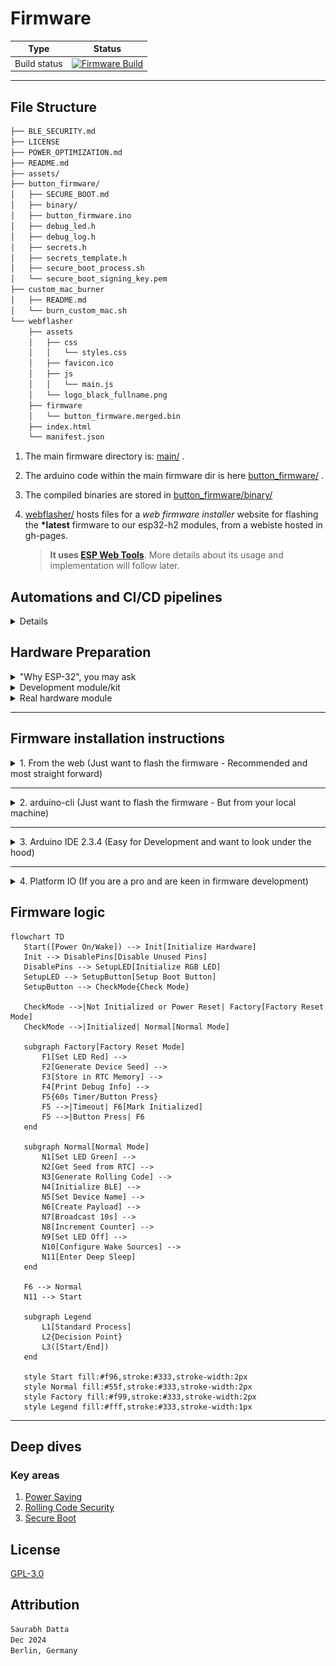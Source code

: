 # Firmware

| Type | Status |
|------|---------|
| Build status | [![Firmware Build](https://github.com/dattasaurabh82/help-button-firmware/actions/workflows/build_main_firmware.yml/badge.svg)](https://github.com/dattasaurabh82/help-button-firmware/actions/workflows/build_main_firmware.yml) |

---

## File Structure

```txt
├── BLE_SECURITY.md
├── LICENSE
├── POWER_OPTIMIZATION.md
├── README.md
├── assets/
├── button_firmware/
│   ├── SECURE_BOOT.md
│   ├── binary/
│   ├── button_firmware.ino
│   ├── debug_led.h
│   ├── debug_log.h
│   ├── secrets.h
│   ├── secrets_template.h
│   ├── secure_boot_process.sh
│   └── secure_boot_signing_key.pem
├── custom_mac_burner
│   ├── README.md
│   └── burn_custom_mac.sh
└── webflasher
    ├── assets
    │   ├── css
    │   │   └── styles.css
    │   ├── favicon.ico
    │   ├── js
    │   │   └── main.js
    │   └── logo_black_fullname.png
    ├── firmware
    │   └── button_firmware.merged.bin
    ├── index.html
    └── manifest.json
```

1. The main firmware directory is: [main/](main/) .
2. The arduino code within the main firmware dir is here [button_firmware/](main/arduino) .
3. The compiled binaries are stored in [button_firmware/binary/](button_firmware/binary/)
4. [webflasher/](webflasher/) hosts files for a _web firmware installer_ website for flashing the __*latest__ firmware to our esp32-h2 modules, from a webiste hosted in gh-pages.

   > __It uses [ESP Web Tools](https://esphome.github.io/esp-web-tools/)__. More details about its usage and implementation will follow later.

## Automations and CI/CD pipelines

<details>
<summary> Details </summary>

1. An automation flow to  [build releases](.github/workflows/build_main_firmware.yml) from the source code as binary files, is triggered by new unique tag pushes.

> __This also commits and pushes the binaries to the repository itself in [button_firmware/binary/](button_firmware/binary/)__

```bash
git tag v0.0.x
git push -u origin v0.0.x
# Will create a new tag and a new release
```

[![](https://mermaid.ink/img/pako:eNqVVVtP2zAU_iuWERNMLaNNW2geJkG5TgxFLesDaR_c-KSxSOzIsYEO9b_PcRyaskpszUOPc873nbvzhiNBAfs4TsVLlBCp0MPFjCOEJsocDsJAFwl6IEv0_PXIPPND1G5_R1OSMkoU_BCLsJaROcxn3IILvVhKkie7DUu6KyEzoubWuvxNO-EogegJKaOMG0rg1JE2uGwQY0iBFJbaiTtD2GEWSBFBUWy8jwSP2dKynmuWUiuNRJYx1XTlqFGTvoKG1Z-WgC75M5OCZ8Ab6VknLkWhFSqrPq-8dMNbXiiSpuhMUs24QKO7W6fz3nWXk8DrGpisYb0NjJJYaobuQeTsFVJ0xxYbz5v6bYVt0wyrZK-YzF6IYd4K9_w4HEko-_UF5SLXaSkSE4ItVQKEgkQxS11A5yY7UyT-LapAC8aJXCHKpNN3TY2y3NgbkPNnFdtOvXAKksWrGl86KBxDzzSQkwy2dZ9lWrUxdN0knKJypj-0Jug0OrhkyhU56IZnlO6I5QPaq-nNCvFlbTQKetX-KIEywnj9th_-yu0imFn_NHw3enUv3HE7_HGnVtelRY-3QeVu3A2vgYNsgNG9UDsTGXs1zzVTN3rxtzcb5Fawm_WyfJecHmz2TC9SViRA54f1VqqVGQB7t5TlTP29eDBoFUqKJ_D3PM9zcvuFUZX43fy1ATPcDjSMh_8Kat4aFTiK4k_A-_voHd_Iz8FP4_8PuN-PcQtnYO41Rs11-1ZazbBKIIMZ9o1IiXya4RlfGzuilZiseIR9JTW0sBR6mWA_JmlhTtoOzwUjZkCy97c54Y9CZDXEHLH_hl-xf9zCK-yf9I9OBoPe6dAbdobHXm_dwr-teaeFgTIl5M_qQ2C_B-s_sgrwnA?type=png)](https://mermaid.live/edit#pako:eNqVVVtP2zAU_iuWERNMLaNNW2geJkG5TgxFLesDaR_c-KSxSOzIsYEO9b_PcRyaskpszUOPc873nbvzhiNBAfs4TsVLlBCp0MPFjCOEJsocDsJAFwl6IEv0_PXIPPND1G5_R1OSMkoU_BCLsJaROcxn3IILvVhKkie7DUu6KyEzoubWuvxNO-EogegJKaOMG0rg1JE2uGwQY0iBFJbaiTtD2GEWSBFBUWy8jwSP2dKynmuWUiuNRJYx1XTlqFGTvoKG1Z-WgC75M5OCZ8Ab6VknLkWhFSqrPq-8dMNbXiiSpuhMUs24QKO7W6fz3nWXk8DrGpisYb0NjJJYaobuQeTsFVJ0xxYbz5v6bYVt0wyrZK-YzF6IYd4K9_w4HEko-_UF5SLXaSkSE4ItVQKEgkQxS11A5yY7UyT-LapAC8aJXCHKpNN3TY2y3NgbkPNnFdtOvXAKksWrGl86KBxDzzSQkwy2dZ9lWrUxdN0knKJypj-0Jug0OrhkyhU56IZnlO6I5QPaq-nNCvFlbTQKetX-KIEywnj9th_-yu0imFn_NHw3enUv3HE7_HGnVtelRY-3QeVu3A2vgYNsgNG9UDsTGXs1zzVTN3rxtzcb5Fawm_WyfJecHmz2TC9SViRA54f1VqqVGQB7t5TlTP29eDBoFUqKJ_D3PM9zcvuFUZX43fy1ATPcDjSMh_8Kat4aFTiK4k_A-_voHd_Iz8FP4_8PuN-PcQtnYO41Rs11-1ZazbBKIIMZ9o1IiXya4RlfGzuilZiseIR9JTW0sBR6mWA_JmlhTtoOzwUjZkCy97c54Y9CZDXEHLH_hl-xf9zCK-yf9I9OBoPe6dAbdobHXm_dwr-teaeFgTIl5M_qQ2C_B-s_sgrwnA)

1. If the above step completes successfully, it uses the latest compiled firmware binary to update the firmware flasher website ([custom gh-pages hosting workflow](.github/workflows/pages.yml)) and deploys the Web Flasher interface to GitHub Pages. Thus, it can be triggered manually (takes the last releae tag, automatiocally) or gets trigerred automatically after a successful firmware build.

```mermaid
flowchart TD
    Start([Start]) --> Trigger{Trigger Type}
    Trigger -->|Manual| Check[Check Conditions]
    Trigger -->|After Build Workflow| Check
    
    subgraph Conditions[Condition Check]
        Check{Manual or Success?}
        Check -->|No| End([End])
        Check -->|Yes| Deploy[Deploy Process]
    end

    subgraph Deploy[Deployment Process]
        D1[Checkout Repository]
        D2[Get Latest Tag Version]
        D3[Setup GitHub Pages]
        
        subgraph Prepare[Prepare Files]
            P1[Clean firmware directory]
            P2[Create new firmware directory]
            P3[Copy latest binary]
            P1 --> P2
            P2 --> P3
        end
        
        subgraph Update[Update Files]
            U1[Update manifest.json version]
            U2[Update index.html version]
            U1 --> U2
        end
        
        D1 --> D2
        D2 --> D3
        D3 --> Prepare
        Prepare --> Update
    end
    
    Deploy --> Upload[Upload to Pages]
    Upload --> DeployPages[Deploy to GitHub Pages]
    DeployPages --> End

    style Start fill:#f66,stroke:#333,stroke-width:2px
    style End fill:#9f9,stroke:#333,stroke-width:2px
    style Deploy fill:#ccf,stroke:#333,stroke-width:2px
    style Upload fill:#55f,stroke:#333,stroke-width:2px
    style DeployPages fill:#82f,stroke:#333,stroke-width:2px
```

</details>

## Hardware Preparation

<details>
<summary>"Why ESP-32", you may ask</summary>

We have chosen [ESP32-H2-MINI-1](https://www.espressif.com/sites/default/files/documentation/esp32-h2-mini-1_mini-1u_datasheet_en.pdf) for its natural advantages:

1. The ESP family is developer-friendly, with the ESP SDK being widely supported across various frameworks like Arduino and PIO, in addition to ESP-IDF itself. This makes long-term development maintenance much easier.
2. This specific module has the lowest deep sleep power consumption in the entire ESP family (as of December 2024).
3. It is widely available and cost-effective.
4. Firmware flashing is simpler compared to previous microcontrollers, requiring no development environment. For example, web flashing capabilities mean factories can easily flash devices during mass production without setting up specific development environments.
5. It has a smaller footprint.
6. It features built-in BLE and WiFi, plus support for future protocols like Thread, making it future-proof.
7. It has all [necessary certifications](https://www.espressif.com/en/support/documents/certificates?keys=&field_product_value%5B%5D=ESP32-H2&field_product_value%5B%5D=ESP32-H2-MINI-1) for shipping radio-based consumer electronics.

</details>

<details>
<summary>Development module/kit</summary>

To test development and firmware, you can purchase [ESP32-H2-DevKitM-1](https://docs.espressif.com/projects/esp-dev-kits/en/latest/esp32h2/esp32-h2-devkitm-1/user_guide.html)

![alt text](<assets/dev module info.png>)

![alt text](assets/esp32-h2-devkitm-1-v1.2_pinlayout.png)

🛒 [Purchase link](https://amzn.eu/d/6zMkRbX)
</details>

<details>
<summary>Real hardware module</summary>

_WIP_ 

![alt text](<assets/WhatsApp Image 2025-01-21 at 09.02.57.jpeg>)

Front

![alt text](<assets/WhatsApp Image 2025-01-21 at 09.02.58.jpeg>)

Back

![alt text](<assets/programmer_assembly v60.png>)

[Tooling] With ext-programmer for mass board wake-ups. 

</details>

---

## Firmware installation instructions

<details>
<summary>1. From the web (Just want to flash the firmware - Recommended and most straight forward)</summary>

![alt text](<assets/Step 1.png>)

1.1. Go to: https://dattasaurabh82.github.io/help-button-firmware/ and click "Connect". Of course, plug in your device first.

![alt text](<assets/Step 2.png>)

1.2. Select the correct serial port/COM port (in Windows)

![alt text](<assets/Step 3.png>)

1.3. Click "Install Button Firmware". The latest firmware is always there because of our automations (mentioned above).

![alt text](<assets/Step 4.png>)

1.4. Select "Erase device" to Erase the flash and then click "Next".

![alt text](<assets/Step 5.png>)

1.5. Click "Install" to start firmware flashing.

![alt text](<assets/Step 6.png>)

1.6. Now wait and follow the prompts and watch the progress.

![alt text](<assets/Step 7.png>)

![alt text](<assets/Step 8.png>)

![alt text](<assets/Step 9.png>)

1.7. After completion, open the serial port, for now, to check.

> If there are trouble, the UI will guide you on how to troubleshoot.

</details>

---

<details>
<summary>2. arduino-cli (Just want to flash the firmware - But from your local machine)</summary>

### 2.1. Install Arduino CLI

Follow the [Instructions from here](https://arduino.github.io/arduino-cli/1.1/installation/) for your platform (Pick the latest version from the top left drop down).

### 2.2. Install ESP32 boards

```bash
# Add the ESP32 boards URL
arduino-cli config add board_manager.additional_urls https://raw.githubusercontent.com/espressif/arduino-esp32/gh-pages/package_esp32_index.json

# Update the core index
arduino-cli core update-index

# Install the ESP32 core
arduino-cli core install esp32:esp32

# Install the Adafruit neopixel library
arduino-cli lib install "Adafruit NeoPixel"
```

### 2.3. Building and uploading the firmware

#### 2.3.1. Clone this repository to your local machine.

#### 2.3.2. Navigate to the [button_firmware](button_firmware) directory.

```bash
cd button_firmware
```

#### 2.3.3. Clean and create a new binary directory

```bash
rm -rf binary
mkdir -p binary
```

#### 2.3.4. Compile the firmware

```bash
arduino-cli compile -v --fqbn esp32:esp32:esp32h2:UploadSpeed=921600,CDCOnBoot=default,FlashFreq=64,FlashMode=qio,FlashSize=4M,PartitionScheme=default,DebugLevel=none,EraseFlash=none,JTAGAdapter=default,ZigbeeMode=default --output-dir binary .

# verify
cd binary && ls -la
```

#### 2.3.5. Upload the firmware

```bash
# Assuming you are in button_firmware 
# and a binary dir exists with the compiled binaries from the previous step
arduino-cli upload -v --fqbn esp32:esp32:esp32h2:UploadSpeed=921600,CDCOnBoot=default,FlashFreq=64,FlashMode=qio,FlashSize=4M,PartitionScheme=default,DebugLevel=none,EraseFlash=none,JTAGAdapter=default,ZigbeeMode=default --port /dev/your-serial-port binary/button_firmware.ino.merged.bin
```

> `--port /dev/your-serial-port`: Specifies the serial port to which the ESP32-H2 board is connected.
>
> Replace `/dev/your-serial-port` with the actual serial port name on your system (e.g., `/dev/ttyUSB0` on Linux, `COM3` on Windows).
>
> You can find the port name by running the `arduino-cli board list` command.

#### 2.3.6. Verify the firmware

TBD
</details>

---

<details>
<summary>3. Arduino IDE 2.3.4 (Easy for Development and want to look under the hood)</summary>

#### 3.1. Prerequisites

1. Install the latest Arduino IDE (version 2.3.4 or above) for your platform.
2. Open the Arduino IDE and navigate to the Board Manager.
3. From "boards", search for "esp32" and install the "esp32 by Espressif" (latest).
4. From "libraries", search for "Adafruit Neopixel" and install the latest neopixel library.

#### 3.2. Compile & upload

3.2.1. Clone this repository to your local machine.
3.2.2. Open the [button_firmware.ino](button_firmware/button_firmware.ino) file located in the [button_firmware](main) directory.
3.2.3. In the Arduino IDE, select the following board parameters:

   ```txt
   Board: ESP32-H2-Dev Module
   Upload Speed: 921600
   CDC On Boot: Disabled
   Flash Frequency: 64MHz
   Flash Mode: QIO
   Flash Size: 4MB (32Mb)
   Partition Scheme: Default 4MB (1.2MB APP/1.5MB SPIFFS)
   Erase Flash: Disabled
   JTAG Adapter: Disabled
   Zigbee Mode: Disabled
   ```

3.2.4. Select the appropriate USB Serial port for your device (in Win, make sure you ahve "xxx" drtiver installed and then select the right COM port; on mac and linux, you can ignore).
3.2.5. Click the Upload button to flash the firmware. It will compile and upload
</details>

---

<details>
<summary>4. Platform IO (If you are a pro and are keen in firmware development)</summary>
<br>
Copy one of the partitions file from `/Users/[USER]/.platformio/packages/framework-arduinoespressif32/tools/partitions` to the `button_firmware_pio/button_firmware_pio/` (i.e. root of the pio project dir)

Copy one of the partitions file from `/Users/[USER]/.platformio/packages/framework-arduinoespressif32/tools/partitions` to the `button_firmware_pio/button_firmware_pio/partitions/`

The pio project is located here: [button_firmware_pio](button_firmware_pio)

WIP & TBD

proper settings in [platformio.ini](button_firmware_pio/platformio.ini) is ongoing here: 

</details>

## Firmware logic

```mermaid
flowchart TD
   Start([Power On/Wake]) --> Init[Initialize Hardware]
   Init --> DisablePins[Disable Unused Pins]
   DisablePins --> SetupLED[Initialize RGB LED]
   SetupLED --> SetupButton[Setup Boot Button]
   SetupButton --> CheckMode{Check Mode}

   CheckMode -->|Not Initialized or Power Reset| Factory[Factory Reset Mode]
   CheckMode -->|Initialized| Normal[Normal Mode]
   
   subgraph Factory[Factory Reset Mode]
       F1[Set LED Red] -->
       F2[Generate Device Seed] -->
       F3[Store in RTC Memory] -->
       F4[Print Debug Info] -->
       F5{60s Timer/Button Press}
       F5 -->|Timeout| F6[Mark Initialized]
       F5 -->|Button Press| F6
   end
   
   subgraph Normal[Normal Mode]
       N1[Set LED Green] -->
       N2[Get Seed from RTC] -->
       N3[Generate Rolling Code] -->
       N4[Initialize BLE] -->
       N5[Set Device Name] -->
       N6[Create Payload] -->
       N7[Broadcast 10s] -->
       N8[Increment Counter] -->
       N9[Set LED Off] -->
       N10[Configure Wake Sources] -->
       N11[Enter Deep Sleep]
   end
   
   F6 --> Normal
   N11 --> Start

   subgraph Legend
       L1[Standard Process]
       L2{Decision Point}
       L3([Start/End])
   end
   
   style Start fill:#f96,stroke:#333,stroke-width:2px
   style Normal fill:#55f,stroke:#333,stroke-width:2px
   style Factory fill:#f99,stroke:#333,stroke-width:2px
   style Legend fill:#fff,stroke:#333,stroke-width:1px
```

---

## Deep dives

### Key areas

1. [Power Saving](POWER_OPTIMIZATION.md)
2. [Rolling Code Security](BLE_SECURITY.md)
3. [Secure Boot](button_firmware/SECURE_BOOT.md)

## License

[GPL-3.0](LICENSE)

## Attribution

```txt
Saurabh Datta
Dec 2024
Berlin, Germany
```
